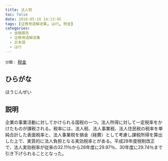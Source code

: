 ```yaml
---
title: 法人税
toc: false
date: 2018-05-18 14:13:45
tags: [证券用语解说集, は行, 税金]
categories:
  - 金融服务
  - 证券用语解说集
  - 日本語
  - は行
---
```


`分類：` [税金](/tags/税金/)

## ひらがな

ほうじんぜい

## 説明

企業の事業活動に対してかけられる国税の一つ。法人所得に対して一定税率をかけたものが課税される。税率には、法人税、法人事業税、法人住民税の税率を単純合計した表面税率と、法人事業税を損金（経費）として考慮し課税所得を算出した上で、実質的に法人負担となる実効税率とがある。平成28年度税制改正で、法人実効税率が従来の32.11％から28年度に29.97％、30年度に29.74％まで引き下げられることとなった。
